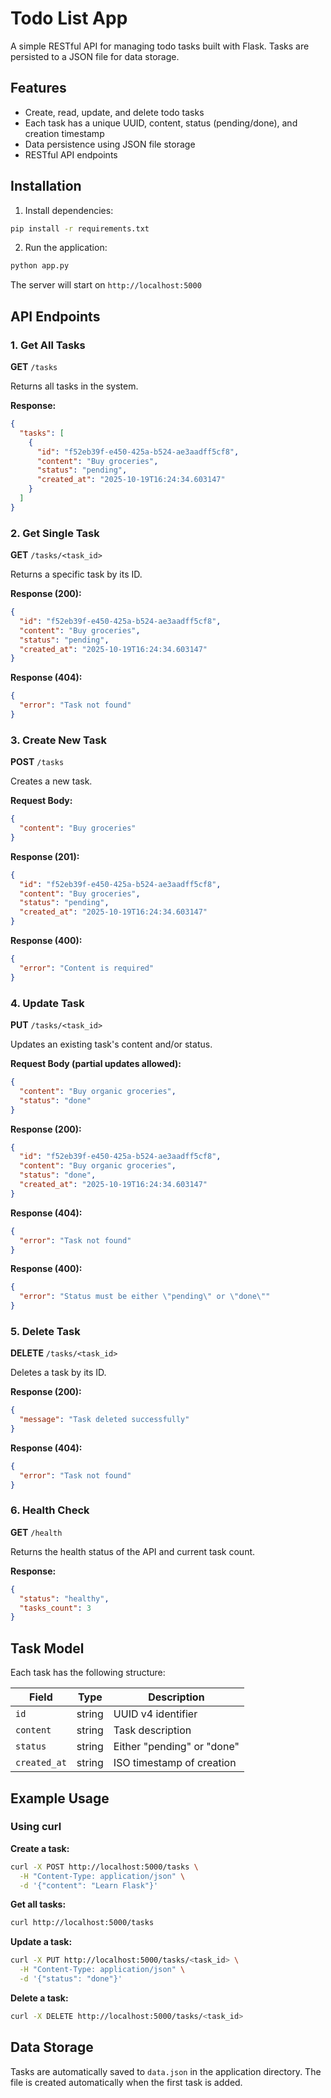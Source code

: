 # Todo List App

A simple RESTful API for managing todo tasks built with Flask. Tasks are persisted to a JSON file for data storage.

## Features

- Create, read, update, and delete todo tasks
- Each task has a unique UUID, content, status (pending/done), and creation timestamp
- Data persistence using JSON file storage
- RESTful API endpoints

## Installation

1. Install dependencies:

```bash
pip install -r requirements.txt
```

2. Run the application:

```bash
python app.py
```

The server will start on `http://localhost:5000`

## API Endpoints

### 1. Get All Tasks
**GET** `/tasks`

Returns all tasks in the system.

**Response:**
```json
{
  "tasks": [
    {
      "id": "f52eb39f-e450-425a-b524-ae3aadff5cf8",
      "content": "Buy groceries",
      "status": "pending",
      "created_at": "2025-10-19T16:24:34.603147"
    }
  ]
}
```

### 2. Get Single Task
**GET** `/tasks/<task_id>`

Returns a specific task by its ID.

**Response (200):**
```json
{
  "id": "f52eb39f-e450-425a-b524-ae3aadff5cf8",
  "content": "Buy groceries",
  "status": "pending",
  "created_at": "2025-10-19T16:24:34.603147"
}
```

**Response (404):**
```json
{
  "error": "Task not found"
}
```

### 3. Create New Task
**POST** `/tasks`

Creates a new task.

**Request Body:**
```json
{
  "content": "Buy groceries"
}
```

**Response (201):**
```json
{
  "id": "f52eb39f-e450-425a-b524-ae3aadff5cf8",
  "content": "Buy groceries",
  "status": "pending",
  "created_at": "2025-10-19T16:24:34.603147"
}
```

**Response (400):**
```json
{
  "error": "Content is required"
}
```

### 4. Update Task
**PUT** `/tasks/<task_id>`

Updates an existing task's content and/or status.

**Request Body (partial updates allowed):**
```json
{
  "content": "Buy organic groceries",
  "status": "done"
}
```

**Response (200):**
```json
{
  "id": "f52eb39f-e450-425a-b524-ae3aadff5cf8",
  "content": "Buy organic groceries",
  "status": "done",
  "created_at": "2025-10-19T16:24:34.603147"
}
```

**Response (404):**
```json
{
  "error": "Task not found"
}
```

**Response (400):**
```json
{
  "error": "Status must be either \"pending\" or \"done\""
}
```

### 5. Delete Task
**DELETE** `/tasks/<task_id>`

Deletes a task by its ID.

**Response (200):**
```json
{
  "message": "Task deleted successfully"
}
```

**Response (404):**
```json
{
  "error": "Task not found"
}
```

### 6. Health Check
**GET** `/health`

Returns the health status of the API and current task count.

**Response:**
```json
{
  "status": "healthy",
  "tasks_count": 3
}
```

## Task Model

Each task has the following structure:

| Field | Type | Description |
|-------|------|-------------|
| `id` | string | UUID v4 identifier |
| `content` | string | Task description |
| `status` | string | Either "pending" or "done" |
| `created_at` | string | ISO timestamp of creation |

## Example Usage

### Using curl

**Create a task:**
```bash
curl -X POST http://localhost:5000/tasks \
  -H "Content-Type: application/json" \
  -d '{"content": "Learn Flask"}'
```

**Get all tasks:**
```bash
curl http://localhost:5000/tasks
```

**Update a task:**
```bash
curl -X PUT http://localhost:5000/tasks/<task_id> \
  -H "Content-Type: application/json" \
  -d '{"status": "done"}'
```

**Delete a task:**
```bash
curl -X DELETE http://localhost:5000/tasks/<task_id>
```

## Data Storage

Tasks are automatically saved to `data.json` in the application directory. The file is created automatically when the first task is added.
